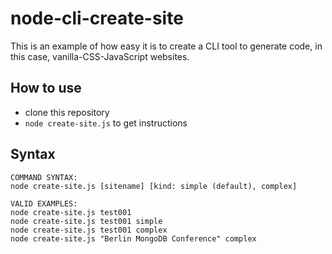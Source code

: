 # node-cli-create-site

This is an example of how easy it is to create a CLI tool to generate code, in this case, vanilla-CSS-JavaScript websites. 

## How to use

- clone this repository
- `node create-site.js` to get instructions

## Syntax

```
COMMAND SYNTAX:
node create-site.js [sitename] [kind: simple (default), complex]

VALID EXAMPLES:
node create-site.js test001
node create-site.js test001 simple
node create-site.js test001 complex
node create-site.js "Berlin MongoDB Conference" complex
```
